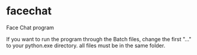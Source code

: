# facechat
Face Chat program

If you want to run the program through the Batch files, change the first "..." to your python.exe directory. all files must be in the same folder.
